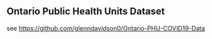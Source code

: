 ## Ontario Public Health Units Dataset
see https://github.com/glenndavidson0/Ontario-PHU-COVID19-Data

